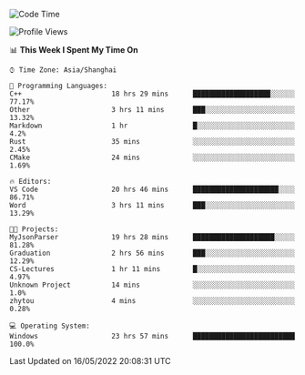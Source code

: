 <!--START_SECTION:waka-->
![Code Time](http://img.shields.io/badge/Code%20Time-23%20hrs%2057%20mins-blue)

![Profile Views](http://img.shields.io/badge/Profile%20Views-81-blue)

📊 **This Week I Spent My Time On** 

```text
⌚︎ Time Zone: Asia/Shanghai

💬 Programming Languages: 
C++                      18 hrs 29 mins      ███████████████████░░░░░░   77.17% 
Other                    3 hrs 11 mins       ███░░░░░░░░░░░░░░░░░░░░░░   13.32% 
Markdown                 1 hr                █░░░░░░░░░░░░░░░░░░░░░░░░   4.2% 
Rust                     35 mins             ░░░░░░░░░░░░░░░░░░░░░░░░░   2.45% 
CMake                    24 mins             ░░░░░░░░░░░░░░░░░░░░░░░░░   1.69%

🔥 Editors: 
VS Code                  20 hrs 46 mins      █████████████████████░░░░   86.71% 
Word                     3 hrs 11 mins       ███░░░░░░░░░░░░░░░░░░░░░░   13.29%

🐱‍💻 Projects: 
MyJsonParser             19 hrs 28 mins      ████████████████████░░░░░   81.28% 
Graduation               2 hrs 56 mins       ███░░░░░░░░░░░░░░░░░░░░░░   12.29% 
CS-Lectures              1 hr 11 mins        █░░░░░░░░░░░░░░░░░░░░░░░░   4.97% 
Unknown Project          14 mins             ░░░░░░░░░░░░░░░░░░░░░░░░░   1.0% 
zhytou                   4 mins              ░░░░░░░░░░░░░░░░░░░░░░░░░   0.28%

💻 Operating System: 
Windows                  23 hrs 57 mins      █████████████████████████   100.0%

```


 Last Updated on 16/05/2022 20:08:31 UTC
<!--END_SECTION:waka-->